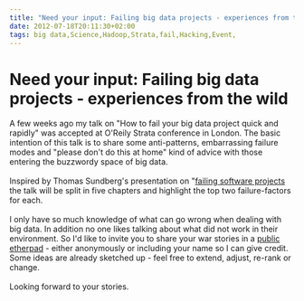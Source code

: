 ```yaml
---
title: "Need your input: Failing big data projects - experiences from the wild"
date: 2012-07-18T20:11:30+02:00
tags: big data,Science,Hadoop,Strata,fail,Hacking,Event,
---
```


# Need your input: Failing big data projects - experiences from the wild


A few weeks ago my talk on "How to fail your big data project quick and rapidly" was accepted at O'Reily Strata 
conference in London. The basic intention of this talk is to share some anti-patterns, embarrassing failure modes and 
"please don't do this at home" kind of advice with those entering the buzzwordy space of big data.<br><br>Inspired by 
Thomas Sundberg's presentation on "<a 
href="http://s3-eu-west-1.amazonaws.com/presentations2012/41_presentation.pdf">failing software projects</a> the talk 
will be split in five chapters and highlight the top two failure-factors for each.<br><br>I only have so much knowledge 
of what can go wrong when dealing with big data. In addition no one likes talking about what did not work in their 
environment. So I'd like to invite you to share your war stories in a <a href="http://titanpad.com/MVrCNj06Sn">public 
etherpad</a> - either anonymously or including your name so I can give credit. Some ideas are already sketched up - 
feel free to extend, adjust, re-rank or change.<br><br>Looking forward to your stories.
